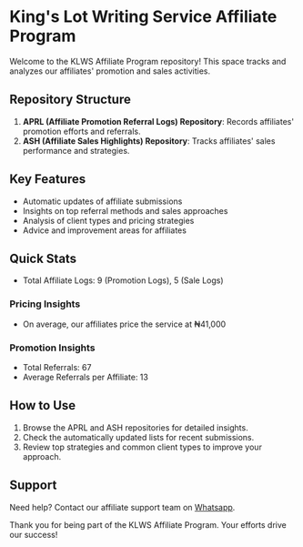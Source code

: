 # King's Lot Writing Service Affiliate Program

Welcome to the KLWS Affiliate Program repository! This space tracks and analyzes our affiliates' promotion and sales activities.

## Repository Structure

1. **APRL (Affiliate Promotion Referral Logs) Repository**: Records affiliates' promotion efforts and referrals.
2. **ASH (Affiliate Sales Highlights) Repository**: Tracks affiliates' sales performance and strategies.

## Key Features

- Automatic updates of affiliate submissions
- Insights on top referral methods and sales approaches
- Analysis of client types and pricing strategies
- Advice and improvement areas for affiliates

## Quick Stats

- Total Affiliate Logs: 9 (Promotion Logs), 5 (Sale Logs)

### Pricing Insights

- On average, our affiliates price the service at ₦41,000

### Promotion Insights

- Total Referrals: 67
- Average Referrals per Affiliate: 13

## How to Use

1. Browse the APRL and ASH repositories for detailed insights.
2. Check the automatically updated lists for recent submissions.
3. Review top strategies and common client types to improve your approach.

## Support

Need help? Contact our affiliate support team on [Whatsapp](https://wa.me/message/3IE3FXO3INXHM1).

Thank you for being part of the KLWS Affiliate Program. Your efforts drive our success!
